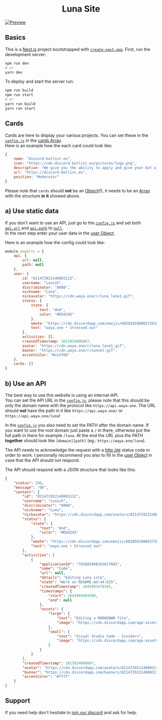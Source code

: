 <h1 align="center">Luna Site</h1>

[![Preview](https://polywork-production.imgix.net/f3mc2tsl2das7idxuc2vdw5ls0gv)](https://polywork-production.imgix.net/f3mc2tsl2das7idxuc2vdw5ls0gv)
<br />

## Basics
This is a [Next.js](https://nextjs.org/) project bootstrapped with [`create-next-app`](https://github.com/vercel/next.js/tree/canary/packages/create-next-app).
First, run the development server:

```bash
npm run dev
# or
yarn dev
```

To deploy and start the server run:

```bash
npm run build
npm run start
# or
yarn run build
yarn run start
```

## Cards
Cards are here to display your various projects. You can set these in the [`config.js`](https://github.com/Luna-devv/luna-site/blob/main/config.js) in the [cards Array](https://github.com/Luna-devv/luna-site/blob/main/config.js#L26). <br />
Here is an example how the each card could look like:
```js
{
    name: "discord-botlist.eu",
    icon: "https://cdn.discord-botlist.eu/pictures/logo.png",
    description: "We give you the ability to apply and give your bot a page on our site.",
    url: "https://discord-botlist.eu",
    position: "Moderator"
}
```
Please note that `cards` should **not** be an [Object](https://www.w3schools.com/js/js_objects.asp)(!), it needs to be an [Array](https://www.w3schools.com/js/js_arrays.asp) with the structure __in it__ showed above.


## a) Use static data
If you don't want to use an API, just go to the [`config.js`](https://github.com/Luna-devv/luna-site/blob/main/config.js) and set both [`api.url`]((https://github.com/Luna-devv/luna-site/blob/main/config.js#L3)) and [`api.path`]((https://github.com/Luna-devv/luna-site/blob/main/config.js#L4)) to [`null`](https://developer.mozilla.org/en-US/docs/Web/JavaScript/Reference/Global_Objects/null). <br />
 In the next step enter your user data in the [user Object](https://github.com/Luna-devv/luna-site/blob/main/config.js#L6). <br />

Here is an example how the config could look like:
```js
module.exports = {
    api: {
        url: null,
        path: null
    },
    user: {
        id: "821472922140803112",
        username: "Lunish",
        discriminator: "8888",
        nickname: "Luna",
        nickavatar: "https://cdn.waya.one/r/luna_lone1.gif",
        status: {
            state: {
                text: "dnd",
                color: "#ED4245"
            },
            emote: "https://cdn.discordapp.com/emojis/682858108862726191.gif?size=2048",
            text: "waya.one • Stressed out"
        },
        activities: [],
        createdTimestamp: 1615924806867,
        avatar: "https://cdn.waya.one/r/luna_lone1.gif",
        banner: "https://cdn.waya.one/r/sunset.gif",
        accentColor: "#ce3760"
    },
    cards: []
}

```

## b) Use an API
The best way to use this website is using an internal-API. <br />
You can set the API URL in the [`config.js`](https://github.com/Luna-devv/luna-site/blob/main/config.js#L3), please note that this should be only the domain name with the protocol like `https://api.waya.one`. The URL should **not** have the path in it like `https://api.waya.one/` or `https://api.waya.one/luna`! <br />

In the [`config.js`](https://github.com/Luna-devv/luna-site/blob/main/config.js#L4) you also need to set the PATH after the domain name. If you want to use the root domain just paste a `/` in there, otherwise put the full path in there for example `/luna`. At the end the URL plus the PATH __together__ should look like `[domain][path]` (eg.: `https://waya.one/luna`). <br />

The API needs to acknowledge the request with a [http `200`](https://developer.mozilla.org/en-US/docs/Web/HTTP/Status/200) status code in order to work. I personally recommend you also to fill in the [user Object](https://github.com/Luna-devv/luna-site/blob/main/README.md#L24) in case that the API should not respond. <br />

The API should respond with a JSON structure that looks like this: 
```json
{
    "status": 200,
    "message": "OK",
    "content": {
        "id": "821472922140803112",
        "username": "Lunish",
        "discriminator": "8888",
        "nickname": "Luna",
        "nickavatar": "https://cdn.discordapp.com/avatars/821472922140803112/a_5225c26456cd6d1d03b5f6af645d2488.gif?size=2048",
        "status": {
            "state": {
                "text": "dnd",
                "color": "#ED4245"
            },
            "emote": "https://cdn.discordapp.com/emojis/682858108862726191.gif?size=2048",
            "text": "waya.one • Stressed out"
        },
        "activities": [
            {
                "applicationId": "782685898163617802",
                "name": "Code",
                "url": null,
                "details": "Editing Luna site",
                "state": "Work on README.md:44:625",
                "createdTimestamp": 1643993478165,
                "timestamps": {
                    "start": 1643989464309,
                    "end": null
                },
                "assets": {
                    "large": {
                        "text": "Editing a MARKDOWN file",
                        "image": "https://cdn.discordapp.com/app-assets/782685898163617802/810647037598760991.png"
                    },
                    "small": {
                        "text": "Visual Studio Code - Insiders",
                        "image": "https://cdn.discordapp.com/app-assets/782685898163617802/810652286233083974.png"
                    }
                }
            }
        ],
        "createdTimestamp": 1615924806867,
        "avatar": "https://cdn.discordapp.com/avatars/821472922140803112/a_5225c26456cd6d1d03b5f6af645d2488.gif?size=2048",
        "banner": "https://cdn.discordapp.com/banners/821472922140803112/a_bb8eb557242c1923d82d86cef14bcc4a.gif?size=600",
        "accentColor": "#ffff"
    }
}
```

## Support
If you need help don't hesitate to [join our discord](https://waya.one/go/discord) and ask for help.
